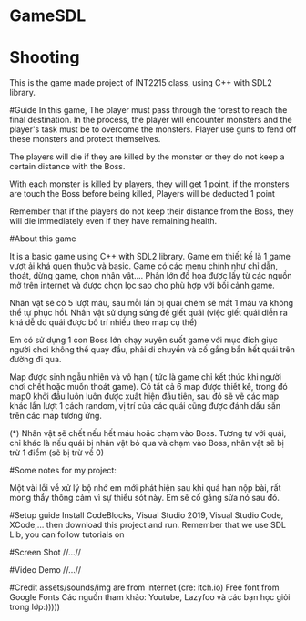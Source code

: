 # GameSDL
 


# Shooting
This is the game made project of INT2215 class, using C++ with SDL2 library.

#Guide
In this game, The player must pass through the forest to reach the final destination. In the process, the player will encounter monsters and the player's task must be to overcome the monsters. Player use guns to fend off these monsters and protect themselves.

The players will die if they are killed by the monster or they do not keep a certain distance with the Boss.

With each monster is killed by players, they will get 1 point, if the monsters are touch the Boss before being killed, Players will be deducted 1 point

Remember that if the players do not keep their distance from the Boss, they will die immediately even if they have remaining health.

#About this game

It is a basic game using C++ with SDL2 library.
Game em thiết kế là 1 game vượt ải khá quen thuộc và basic. Game có các menu chính như chỉ dẫn, thoát, dừng game, chọn nhân vật.... Phần lớn đồ họa được lấy từ các nguồn mở trên internet và được chọn lọc sao cho phù hợp với bối cảnh game.

Nhân vật sẽ có 5 lượt máu, sau mỗi lần bị quái chém sẽ mất 1 máu và không thể tự phục hồi. Nhân vật sử dụng súng để giết quái (việc giết quái diễn ra khá dễ do quái được bố trí nhiều theo map cụ thể)

Em có sử dụng 1 con Boss lớn chạy xuyên suốt game với mục đích giục người chơi không thể quay đầu, phải di chuyển và cố gắng bắn hết quái trên đường đi qua. 

Map được sinh ngẫu nhiên và vô hạn ( tức là game chỉ kết thúc khi người chơi chết hoặc muốn thoát game). Có tất cả 6 map được thiết kế, trong đó map0 khởi đầu luôn luôn được xuất hiện đầu tiên, sau đó sẽ vẽ các map khác lần lượt 1 cách random, vị trí của các quái cũng được đánh dấu sẵn trên các map tương ứng.

(*) Nhân vật sẽ chết nếu hết máu hoặc chạm vào Boss. Tương tự với quái, chỉ khác là nếu quái bị nhân vật bỏ qua và chạm vào Boss, nhân vật sẽ bị trừ 1 điểm (sẽ bị trừ về 0)


#Some notes for my project:

Một vài lỗi về xử lý bộ nhớ em mới phát hiện sau khi quá hạn nộp bài, rất mong thầy thông cảm vì sự thiếu sót này. Em sẽ cố gắng sửa nó sau đó.

#Setup guide
Install CodeBlocks, Visual Studio 2019, Visual Studio Code, XCode,... then download this project and run. Remember that we use SDL Lib, you can follow tutorials on

#Screen Shot
//…//

#Video Demo
//…//

#Credit
assets/sounds/img are from internet (cre: itch.io)
Free font from Google Fonts
Các nguồn tham khảo: Youtube, Lazyfoo và các bạn học giỏi trong lớp:)))))
